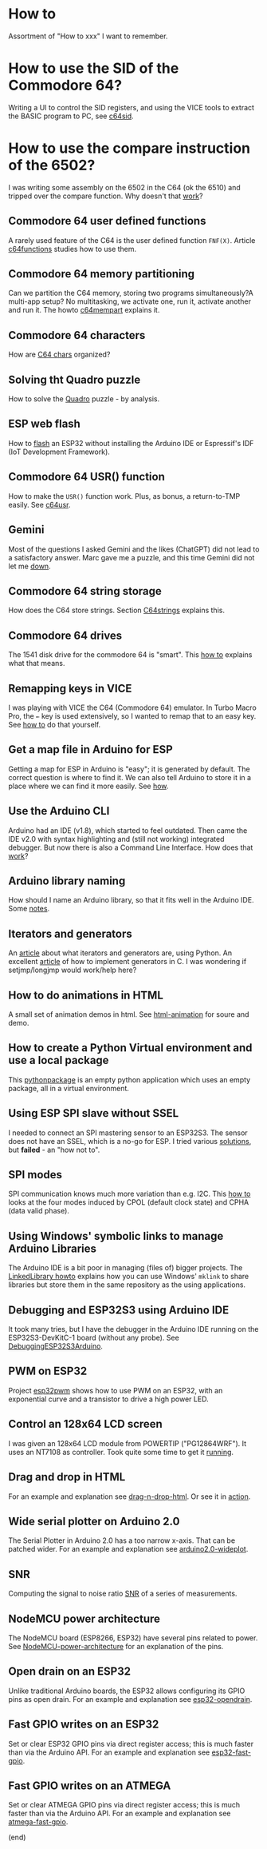 # How to
Assortment of "How to xxx" I want to remember.


# How to use the SID of the Commodore 64?

Writing a UI to control the SID registers, and using the VICE tools
to extract the BASIC program to PC, see [c64sid](c64sid).


# How to use the compare instruction of the 6502?

I was writing some assembly on the 6502 in the C64 (ok the 6510)
and tripped over the compare function.
Why doesn't that [work](c64cmp)?


## Commodore 64 user defined functions

A rarely used feature of the C64 is the user defined function `FNF(X)`.
Article [c64functions](c64functions) studies how to use them.


## Commodore 64 memory partitioning

Can we partition the C64 memory, storing two programs simultaneously?A multi-app setup?
No multitasking, we activate one, run it, activate another and run it.
The howto [c64mempart](c64mempart) explains it.


## Commodore 64 characters

How are [C64 chars](c64chars) organized?


## Solving tht Quadro puzzle

How to solve the [Quadro](Quadro) puzzle - by analysis.


## ESP web flash

How to [flash](ESPwebflash) an ESP32 without installing the Arduino IDE or 
Espressif's IDF (IoT Development Framework).


## Commodore 64 USR() function

How to make the `USR()` function work. Plus, as bonus, a return-to-TMP easily.
See [c64usr](c64usr).


## Gemini

Most of the questions I asked Gemini and the likes (ChatGPT) did not lead to a satisfactory answer.
Marc gave me a puzzle, and this time Gemini did not let me [down](Gemini8princesses).


## Commodore 64 string storage

How does the C64 store strings. Section [C64strings](C64strings) explains this.


## Commodore 64 drives

The 1541 disk drive for the commodore 64 is "smart".
This [how to](c64drive) explains what that means.


## Remapping keys in VICE

I was playing with VICE the C64 (Commodore 64) emulator.
In Turbo Macro Pro, the `←` key is used extensively, so I wanted to remap that to an easy key.
See [how to](ViceKeyboardRemap/readme.md) do that yourself.


## Get a map file in Arduino for ESP

Getting a map for ESP in Arduino is "easy"; it is generated by default.
The correct question is where to find it.
We can also tell Arduino to store it in a place where we can find it more easily.
See [how](ESP-map-file/readme.md).


## Use the Arduino CLI

Arduino had an IDE (v1.8), which started to feel outdated.
Then came the IDE v2.0 with syntax highlighting and (still not working) integrated debugger.
But now there is also a Command Line Interface.
How does that [work](Arduino-CLI/readme.md)?


## Arduino library naming

How should I name an Arduino library, so that it fits well in the Arduino IDE.
Some [notes](ArduinoLibraryNaming/ArduinoLibraryNaming.md).


## Iterators and generators

An [article](https://github.com/maarten-pennings/Lego-Mindstorms/tree/main/ms4/multitask/iteratorstudy) about what iterators and generators are, using Python.
An excellent [article](https://btmc.substack.com/p/implementing-generators-yield-in) of how to implement generators in C. I was wondering if setjmp/longjmp would work/help here?


## How to do animations in HTML
A small set of animation demos in html.
See [html-animation](html-animation/readme.md) for soure and demo.


## How to create a Python Virtual environment and use a local package
This [pythonpackage](pythonpackage/readme.md) is an empty 
python application which uses an empty package,
all in a virtual environment.


## Using ESP SPI slave without SSEL
I needed to connect an SPI mastering sensor to an ESP32S3.
The sensor does not have an SSEL, which is a no-go for ESP.
I tried various [solutions](spitest), but **failed** - an "how not to".


## SPI modes
SPI communication knows much more variation than e.g. I2C.
This [how to](SPImodes/readme.md) looks at the four modes induced
by CPOL (default clock state) and CPHA (data valid phase).


## Using Windows' symbolic links to manage Arduino Libraries
The Arduino IDE is a bit poor in managing (files of) bigger projects.
The [LinkedLibrary howto](LinkedLibrary/readme.md) explains how you can use Windows' `mklink` to
share libraries but store them in the same repository as the using applications.


## Debugging and ESP32S3 using Arduino IDE
It took many tries, but I have the debugger in the Arduino IDE
running on the ESP32S3-DevKitC-1 board (without any probe).
See [DebuggingESP32S3Arduino](DebuggingESP32S3Arduino/DebuggingESP32S3Arduino.md).


## PWM on ESP32
Project [esp32pwm](esp32pwm/readme.md) shows how to use PWM on an ESP32, 
with an exponential curve and a transistor to drive a high power LED.


## Control an 128x64 LCD screen
I was given an 128x64 LCD module from POWERTIP ("PG12864WRF"). It uses an NT7108 as controller.
Took quite some time to get it [running](NT7108-12864LCD/NT7108-12864LCD.md).


## Drag and drop in HTML
For an example and explanation see [drag-n-drop-html](drag-n-drop-html/readme.md).
Or see it in [action](https://htmlpreview.github.io/?https://github.com/maarten-pennings/howto/blob/main/drag-n-drop-html/drag-n-drop-html.html).


## Wide serial plotter on Arduino 2.0
The Serial Plotter in Arduino 2.0 has a too narrow x-axis. That can be patched wider.
For an example and explanation see [arduino2.0-wideplot](arduino2.0-wideplot/arduino2.0-wideplot.md).


## SNR
Computing the signal to noise ratio [SNR](snr/snr.md) of a series of measurements.


## NodeMCU power architecture
The NodeMCU board (ESP8266, ESP32) have several pins related to power.
See [NodeMCU-power-architecture](NodeMCU-power-architecture/NodeMCU-power-architecture.md) for an explanation of the pins.


## Open drain on an ESP32
Unlike traditional Arduino boards, the ESP32 allows configuring its GPIO pins as open drain. 
For an example and explanation see [esp32-opendrain](esp32-opendrain/esp32-opendrain.md).


## Fast GPIO writes on an ESP32
Set or clear ESP32 GPIO pins via direct register access; this is much faster than via the Arduino API.
For an example and explanation see [esp32-fast-gpio](esp32-fast-gpio/esp32-fast-gpio.md).


## Fast GPIO writes on an ATMEGA
Set or clear ATMEGA GPIO pins via direct register access; this is much faster than via the Arduino API.
For an example and explanation see [atmega-fast-gpio](atmega-fast-gpio/atmega-fast-gpio.md).


(end)
